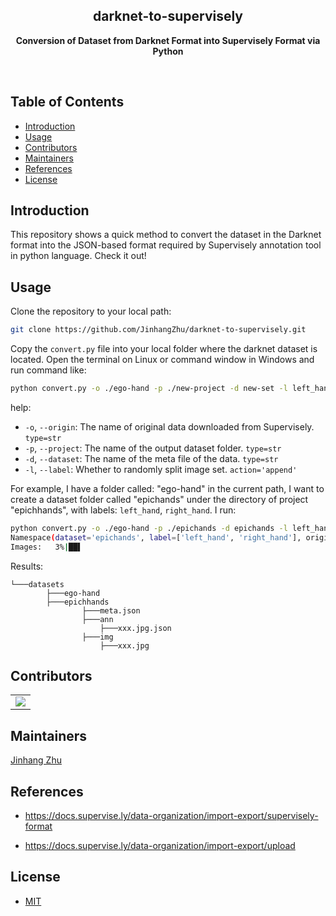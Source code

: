 <h2 align="center">darknet-to-supervisely</h2>
<p align="center"><b>Conversion of Dataset from Darknet Format into Supervisely Format via Python</b></p>

<br>

<h2>Table of Contents</h2>

<!-- TOC -->

- [Introduction](#introduction)
- [Usage](#usage)
- [Contributors](#contributors)
- [Maintainers](#maintainers)
- [References](#references)
- [License](#license)

<!-- /TOC -->


## Introduction

This repository shows a quick method to convert the dataset in the Darknet format into the JSON-based format required by Supervisely annotation tool in python language. Check it out!

## Usage

Clone the repository to your local path:

```bash
git clone https://github.com/JinhangZhu/darknet-to-supervisely.git
```

Copy the `convert.py` file into your local folder where the darknet dataset is located. Open the terminal on Linux or command window in Windows and run command like:

```bash
python convert.py -o ./ego-hand -p ./new-project -d new-set -l left_hand -l right_hand
```

help:

- `-o`, `--origin`: The name of original data downloaded from Supervisely. `type=str`
- `-p`, `--project`: The name of the output dataset folder. `type=str`
- `-d`, `--dataset`: The name of the meta file of the data. `type=str`
- `-l`, `--label`: Whether to randomly split image set. `action='append'`

For example, I have a folder called: "ego-hand" in the current path, I want to create a dataset folder called "epichands" under the directory of project "epichhands", with labels: `left_hand`, `right_hand`. I run:

```bash
python convert.py -o ./ego-hand -p ./epichands -d epichands -l left_hand -l right_hand
Namespace(dataset='epichands', label=['left_hand', 'right_hand'], origin='./ego-hand', project='./epichands')
Images:   3%|██▌                                                                             | 415/12846 [00:13<06:29, 31.90it/s]
```

Results:

```
└───datasets                                                                   		
		├───ego-hand
		├───epichhands
				├───meta.json
				├───ann
					├───xxx.jpg.json
				├───img
					├───xxx.jpg
```

## Contributors

<table>
    <tbody>
        <tr>
            <td>
                <a href="https://github.com/jinhangzhu/darknet-to-supervisely/graphs/contributors">
  <img src="https://contributors-img.web.app/image?repo=jinhangzhu/darknet-to-supervisely" />
</a>
        </tr>
    </tbody>
</table>


## Maintainers

[Jinhang Zhu](https://github.com/JinhangZhu)

## References

- https://docs.supervise.ly/data-organization/import-export/supervisely-format

- https://docs.supervise.ly/data-organization/import-export/upload

## License

- [MIT](https://opensource.org/licenses/MIT)
